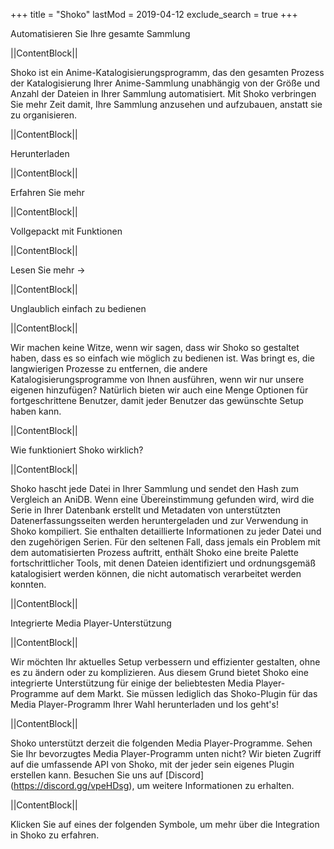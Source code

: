 +++
title = "Shoko"
lastMod = 2019-04-12
exclude_search =  true
+++

Automatisieren Sie Ihre gesamte Sammlung

||ContentBlock||

Shoko ist ein Anime-Katalogisierungsprogramm, das den gesamten Prozess der Katalogisierung Ihrer Anime-Sammlung unabhängig von der Größe und Anzahl der Dateien in Ihrer Sammlung automatisiert. Mit Shoko verbringen Sie mehr Zeit damit, Ihre Sammlung anzusehen und aufzubauen, anstatt sie zu organisieren.

||ContentBlock||

Herunterladen

||ContentBlock||

Erfahren Sie mehr

||ContentBlock||

Vollgepackt mit Funktionen

||ContentBlock||

Lesen Sie mehr →

||ContentBlock||

Unglaublich einfach zu bedienen

||ContentBlock||

Wir machen keine Witze, wenn wir sagen, dass wir Shoko so gestaltet haben, dass es so einfach wie möglich zu bedienen ist. Was bringt es, die langwierigen Prozesse zu entfernen, die andere Katalogisierungsprogramme von Ihnen ausführen, wenn wir nur unsere eigenen hinzufügen? Natürlich bieten wir auch eine Menge Optionen für fortgeschrittene Benutzer, damit jeder Benutzer das gewünschte Setup haben kann.

||ContentBlock||

Wie funktioniert Shoko wirklich?

||ContentBlock||

Shoko hascht jede Datei in Ihrer Sammlung und sendet den Hash zum Vergleich an AniDB. Wenn eine Übereinstimmung gefunden wird, wird die Serie in Ihrer Datenbank erstellt und Metadaten von unterstützten Datenerfassungsseiten werden heruntergeladen und zur Verwendung in Shoko kompiliert. Sie enthalten detaillierte Informationen zu jeder Datei und den zugehörigen Serien. Für den seltenen Fall, dass jemals ein Problem mit dem automatisierten Prozess auftritt, enthält Shoko eine breite Palette fortschrittlicher Tools, mit denen Dateien identifiziert und ordnungsgemäß katalogisiert werden können, die nicht automatisch verarbeitet werden konnten.

||ContentBlock||

Integrierte Media Player-Unterstützung

||ContentBlock||

Wir möchten Ihr aktuelles Setup verbessern und effizienter gestalten, ohne es zu ändern oder zu komplizieren. Aus diesem Grund bietet Shoko eine integrierte Unterstützung für einige der beliebtesten Media Player-Programme auf dem Markt. Sie müssen lediglich das Shoko-Plugin für das Media Player-Programm Ihrer Wahl herunterladen und los geht's!

||ContentBlock||

Shoko unterstützt derzeit die folgenden Media Player-Programme. Sehen Sie Ihr bevorzugtes Media Player-Programm unten nicht? Wir bieten Zugriff auf die umfassende API von Shoko, mit der jeder sein eigenes Plugin erstellen kann. Besuchen Sie uns auf [Discord] (https://discord.gg/vpeHDsg), um weitere Informationen zu erhalten.

||ContentBlock||

Klicken Sie auf eines der folgenden Symbole, um mehr über die Integration in Shoko zu erfahren.